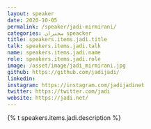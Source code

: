 ```yaml
---
layout: speaker
date: 2020-10-05
permalink: /speaker/jadi-mirmirani/
categories: سخنران speacker
title: speakers.items.jadi.title
talk: speakers.items.jadi.talk
name: speakers.items.jadi.name
role: speakers.items.jadi.role
image: /asset/image/jadi_mirmirani.jpg
github: https://github.com/jadijadi/
linkedin:
instagram: https://instagram.com/jadijadinet
twitter: https://twitter.com/jadi
website: https://jadi.net/
---
```


{% t speakers.items.jadi.description %}
